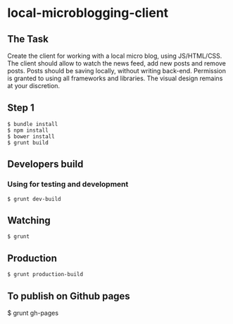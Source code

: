 local-microblogging-client
==========================

## The Task ##
Create the client for working with a local micro blog, using JS/HTML/CSS. The client should allow to watch the news feed, add new posts and remove posts. Posts should be saving locally, without writing back-end. Permission is granted to using all frameworks and libraries. The visual design remains at your discretion.

## Step 1 ##

    $ bundle install
    $ npm install
    $ bower install
    $ grunt build

## Developers build ##
### Using for testing and development ###

    $ grunt dev-build

## Watching ##

    $ grunt

## Production ##

    $ grunt production-build

## To publish on Github pages ##

  $ grunt gh-pages
